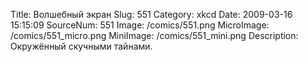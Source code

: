 Title: Волшебный экран 
Slug: 551 
Category: xkcd 
Date: 2009-03-16 15:15:09 
SourceNum: 551 
Image: /comics/551.png 
MicroImage: /comics/551_micro.png 
MiniImage: /comics/551_mini.png 
Description: Окружённый скучными тайнами. 

